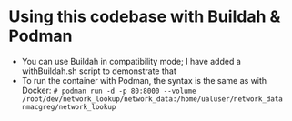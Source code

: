# Using this codebase with Buildah & Podman 

* You can use Buildah in compatibility mode; I have added a withBuildah.sh script to demonstrate that
* To run the container with Podman, the syntax is the same as with Docker: ```# podman run -d -p 80:8000 --volume /root/dev/network_lookup/network_data:/home/ualuser/network_data nmacgreg/network_lookup```
